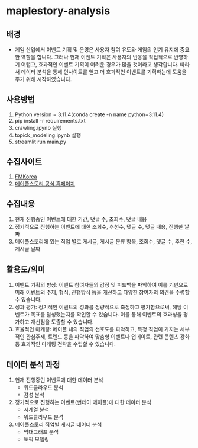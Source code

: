 # maplestory-analysis

## 배경
- 게임 산업에서 이벤트 기획 및 운영은 사용자 참여 유도와 게임의 인기 유지에 중요한 역할을 합니다. 그러나 현재 이벤트 기획은 사용자의 반응을 직접적으로 반영하기 어렵고, 효과적인 이벤트 기획이 어려운 경우가 많을 것이라고 생각합니다. 따라서 데이터 분석을 통해 인사이트를 얻고 더 효과적인 이벤트를 기획하는데 도움을 주기 위해 시작하였습니다.

## 사용방법
1. Python version = 3.11.4(conda create -n name python=3.11.4)
2. pip install -r requirements.txt
3. crawling.ipynb 실행
4. topick_modeling.ipynb 실행
5. streamlit run main.py

## 수집사이트
1. [FMKorea](https://www.fmkorea.com/)
2. [메이플스토리 공식 홈페이지](https://maplestory.nexon.com/Home/Main)

## 수집내용
1. 현재 진행중인 이벤트에 대한 기간, 댓글 수, 조회수, 댓글 내용
2. 정기적으로 진행하는 이벤트에 대한 조회수, 추천수, 댓글 수, 댓글 내용, 진행한 날짜
3. 메이플스토리에 있는 직업 별로 게시글, 게시글 분류 항목, 조회수, 댓글 수, 추천 수, 게시글 날짜

## 활용도/의미
1. 이벤트 기획의 향상: 이벤트 참여자들의 감정 및 피드백을 파악하여 이를 기반으로 미래 이벤트의 주제, 형식, 진행방식 등을 개선하고 다양한 참여자의 의견을 수렴할 수 있습니다.
2. 성과 평가: 정기적인 이벤트의 성과를 정량적으로 측정하고 평가함으로써, 해당 이벤트가 목표를 달성했는지를 확인할 수 있습니다. 이를 통해 이벤트의 효과성을 평가하고 개선점을 도출할 수 있습니다.
3. 효율적인 마케팅: 메이플 내의 직업의 선호도를 파악하고, 특정 직업이 가지는 세부적인 관심주제, 트렌드 등을 파악하여 맞춤형 이벤트나 업데이트, 관련 콘텐츠 강화 등 효과적인 마케팅 전략을 수립할 수 있습니다.

## 데이터 분석 과정
1. 현재 진행중인 이벤트에 대한 데이터 분석
   - 워드클라우드 분석
   - 감성 분석
2. 정기적으로 진행하는 이벤트(썬데이 메이플)에 대한 데이터 분석
   - 시계열 분석
   - 워드클라우드 분석
3. 메이플스토리 직업별 게시글 데이터 분석
   - 막대그래프 분석
   - 토픽 모델링
